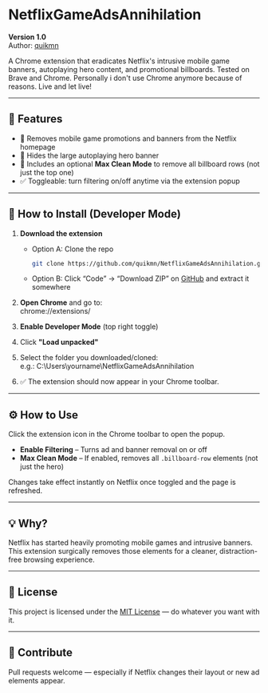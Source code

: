 # NetflixGameAdsAnnihilation

**Version 1.0**  
Author: [quikmn](https://github.com/quikmn)

A Chrome extension that eradicates Netflix's intrusive mobile game banners, autoplaying hero content, and promotional billboards.
Tested on Brave and Chrome. Personally i don't use Chrome anymore because of reasons. Live and let live!

---

## 🚀 Features

- 🛑 Removes mobile game promotions and banners from the Netflix homepage
- 🎥 Hides the large autoplaying hero banner
- 🧼 Includes an optional **Max Clean Mode** to remove all billboard rows (not just the top one)
- ✅ Toggleable: turn filtering on/off anytime via the extension popup

---

## 🧩 How to Install (Developer Mode)

1. **Download the extension**  
   - Option A: Clone the repo  
     ```bash
     git clone https://github.com/quikmn/NetflixGameAdsAnnihilation.git
     ```  
   - Option B: Click “Code” → “Download ZIP” on [GitHub](https://github.com/quikmn/NetflixGameAdsAnnihilation) and extract it somewhere

2. **Open Chrome** and go to:  
chrome://extensions/

3. **Enable Developer Mode** (top right toggle)

4. Click **"Load unpacked"**

5. Select the folder you downloaded/cloned:  
e.g.:
C:\Users\yourname\NetflixGameAdsAnnihilation  

6. ✅ The extension should now appear in your Chrome toolbar.

---

## ⚙️ How to Use

Click the extension icon in the Chrome toolbar to open the popup.

- **Enable Filtering** – Turns ad and banner removal on or off
- **Max Clean Mode** – If enabled, removes all `.billboard-row` elements (not just the hero)

Changes take effect instantly on Netflix once toggled and the page is refreshed.

---

## 💡 Why?

Netflix has started heavily promoting mobile games and intrusive banners.  
This extension surgically removes those elements for a cleaner, distraction-free browsing experience.

---

## 🪪 License

This project is licensed under the [MIT License](./LICENSE) — do whatever you want with it.

---

## 👥 Contribute

Pull requests welcome — especially if Netflix changes their layout or new ad elements appear.
